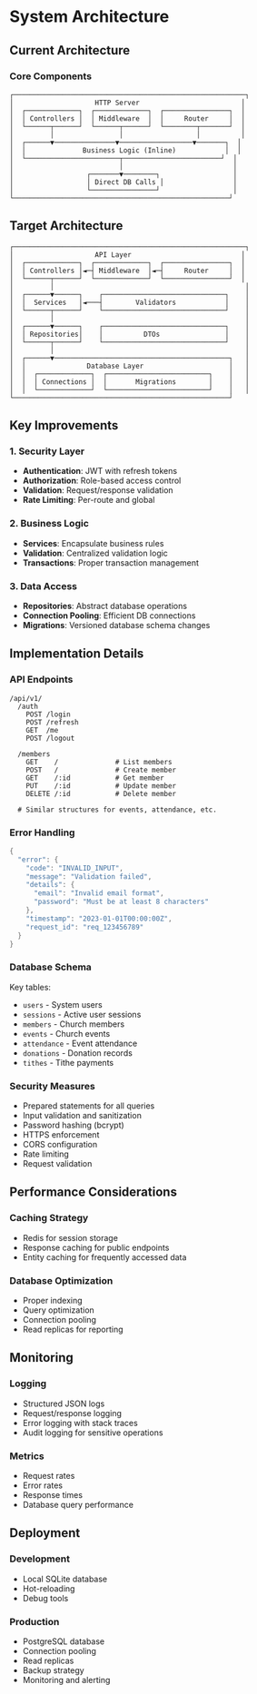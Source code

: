 # System Architecture

## Current Architecture

### Core Components
```
┌─────────────────────────────────────────────────────────┐
│                    HTTP Server                         │
│  ┌─────────────┐  ┌─────────────┐  ┌────────────────┐  │
│  │ Controllers │  │ Middleware  │  │     Router     │  │
│  └──────┬──────┘  └──────┬──────┘  └────────┬───────┘  │
│         │                │                  │          │
│  ┌──────▼───────────────▼──────────────────▼───────┐  │
│  │              Business Logic (Inline)            │  │
│  └───────────────────────┬────────────────────────┘  │
│                          │                           │
│                  ┌───────▼────────┐                  │
│                  │ Direct DB Calls │                 │
│                  └────────────────┘                  │
└─────────────────────────────────────────────────────┘
```

## Target Architecture

```
┌─────────────────────────────────────────────────────────┐
│                    API Layer                           │
│  ┌─────────────┐  ┌─────────────┐  ┌────────────────┐  │
│  │ Controllers │◄─┤ Middleware  │◄─┤     Router     │  │
│  └──────┬──────┘  └─────────────┘  └────────────────┘  │
│         │                                               │
│  ┌──────▼──────┐    ┌──────────────────────────────┐    │
│  │  Services   │◄───┤        Validators            │    │
│  └──────┬──────┘    └──────────────────────────────┘    │
│         │                                               │
│  ┌──────▼──────┐    ┌──────────────────────────────┐    │
│  │ Repositories│    │          DTOs                │    │
│  └──────┬──────┘    └──────────────────────────────┘    │
│         │                                               │
│  ┌──────▼───────────────────────────────────────────┐   │
│  │               Database Layer                     │   │
│  │  ┌─────────────┐  ┌─────────────────────────┐    │   │
│  │  │ Connections │  │       Migrations        │    │   │
│  │  └─────────────┘  └─────────────────────────┘    │   │
└─────────────────────────────────────────────────────┘
```

## Key Improvements

### 1. Security Layer
- **Authentication**: JWT with refresh tokens
- **Authorization**: Role-based access control
- **Validation**: Request/response validation
- **Rate Limiting**: Per-route and global

### 2. Business Logic
- **Services**: Encapsulate business rules
- **Validation**: Centralized validation logic
- **Transactions**: Proper transaction management

### 3. Data Access
- **Repositories**: Abstract database operations
- **Connection Pooling**: Efficient DB connections
- **Migrations**: Versioned database schema changes

## Implementation Details

### API Endpoints
```
/api/v1/
  /auth
    POST /login
    POST /refresh
    GET  /me
    POST /logout
    
  /members
    GET    /              # List members
    POST   /              # Create member
    GET    /:id           # Get member
    PUT    /:id           # Update member
    DELETE /:id           # Delete member
    
  # Similar structures for events, attendance, etc.
```

### Error Handling
```lua
{
  "error": {
    "code": "INVALID_INPUT",
    "message": "Validation failed",
    "details": {
      "email": "Invalid email format",
      "password": "Must be at least 8 characters"
    },
    "timestamp": "2023-01-01T00:00:00Z",
    "request_id": "req_123456789"
  }
}
```

### Database Schema
Key tables:
- `users` - System users
- `sessions` - Active user sessions
- `members` - Church members
- `events` - Church events
- `attendance` - Event attendance
- `donations` - Donation records
- `tithes` - Tithe payments

### Security Measures
- Prepared statements for all queries
- Input validation and sanitization
- Password hashing (bcrypt)
- HTTPS enforcement
- CORS configuration
- Rate limiting
- Request validation

## Performance Considerations

### Caching Strategy
- Redis for session storage
- Response caching for public endpoints
- Entity caching for frequently accessed data

### Database Optimization
- Proper indexing
- Query optimization
- Connection pooling
- Read replicas for reporting

## Monitoring

### Logging
- Structured JSON logs
- Request/response logging
- Error logging with stack traces
- Audit logging for sensitive operations

### Metrics
- Request rates
- Error rates
- Response times
- Database query performance

## Deployment

### Development
- Local SQLite database
- Hot-reloading
- Debug tools

### Production
- PostgreSQL database
- Connection pooling
- Read replicas
- Backup strategy
- Monitoring and alerting
